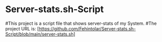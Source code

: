 # Server-stats.sh-Script
#This project is a script file that shows server-stats of my System.
#The project URL is:
[https://github.com/Fehintolar/Server-stats.sh-Script/blob/main/server-stats.sh] 
